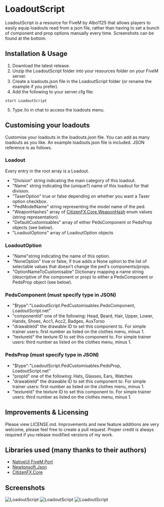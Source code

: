 # LoadoutScript
LoadoutScript is a resource for FiveM by Albo1125 that allows players to easily equip loadouts read from a json file, rather than having to set a bunch of component and prop options manually every time. Screenshots can be found at the bottom.

## Installation & Usage
1. Download the latest release.
2. Unzip the LoadoutScript folder into your resources folder on your FiveM server.
3. Create a loadouts.json file in the LoadoutScript folder (or rename the example if you prefer).
4. Add the following to your server.cfg file:
```text
start LoadoutScript
```
5. Type /lo in chat to access the loadouts menu.

## Customising your loadouts
Customise your loadouts in the loadouts.json file. You can add as many loadouts as you like. An example loadouts.json file is included.
JSON reference is as follows.

### Loadout
Every entry in the root array is a Loadout.
* "Division" string indicating the main category of this loadout.
* "Name" string indicating the (unique?) name of this loadout for that division.
* "TaserOption" true or false depending on whether you want a Taser option checkbox.
* "PedModelName" string representing the model name of the ped.
* "WeaponHashes" array of [CitizenFX.Core.WeaponHash](https://github.com/citizenfx/fivem/blob/c00ddbfa320b4909e4caf9363c963948864aaa83/code/client/clrcore/External/WeaponHash.cs) enum values (string representation).
* "DefaultCustomisables" array of either PedsComponent or PedsProp objects (see below).
* "LoadoutOptions" array of LoadoutOption objects

### LoadoutOption
* "Name"string indicating the name of this option.
* "NoneOption" true or false, if true adds a None option to the list of selectable values that doesn't change the ped's components/props.
* "OptionNameToCustomisable" Dictionary mapping a name string (descriptive of the component or prop) to either a PedsComponent or PedsProp object (see below).

### PedsComponent (must specify type in JSON)
* "$type":"LoadoutScript.PedCustomisables.PedsComponent, LoadoutScript.net"
* "componentId" one of the following: Head, Beard, Hair, Upper, Lower, Hands, Shoes, Acc1, Acc2, Badges, AuxTorso
* "drawableId" the drawable ID to set this component to. For simple trainer users: first number as listed on the clothes menu, minus 1.
* "textureId" the texture ID to set this component to. For simple trainer users: third number as listed on the clothes menu, minus 1.

### PedsProp (must specify type in JSON)
* "$type":"LoadoutScript.PedCustomisables.PedsProp, LoadoutScript.net"
* "propId" one of the following: Hats, Glasses, Ears, Watches
* "drawableId" the drawable ID to set this component to. For simple trainer users: first number as listed on the clothes menu, minus 1.
* "textureId" the texture ID to set this component to. For simple trainer users: third number as listed on the clothes menu, minus 1.

## Improvements & Licensing
Please view LICENSE.md. Improvements and new feature additions are very welcome, please feel free to create a pull request. Proper credit is always required if you release modified versions of my work.

## Libraries used (many thanks to their authors)
* [NativeUI FiveM Port](https://github.com/citizenfx/NativeUI)
* [Newtonsoft.Json](https://github.com/JamesNK/Newtonsoft.Json)
* [CitizenFX.Core](https://github.com/citizenfx/fivem)

## Screenshots
![LoadoutScript](https://image.prntscr.com/image/E-Mgy1z8RK6HFO1_Io-KLA.png)
![LoadoutScript](https://image.prntscr.com/image/NFHdFqkuQEOUjCoilb0Hdg.png)
![LoadoutScript](https://image.prntscr.com/image/OzshB0r3TZ_HHntxfHpAbg.png)
